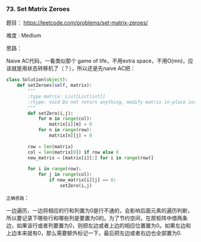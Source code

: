 ### 73. Set Matrix Zeroes



题目： 
<https://leetcode.com/problems/set-matrix-zeroes/>



难度 : Medium



思路：

Naive AC代码，一看类似那个 game of life，不用extra space，不用O(mn)，应该就是用状态转移机了（？），所以还是先naive AC把：

```python
class Solution(object):
    def setZeroes(self, matrix):
        """
        :type matrix: List[List[int]]
        :rtype: void Do not return anything, modify matrix in-place instead.
        """
        def setZero(i,j):
            for m in range(col):
                matrix[i][m] = 0
            for n in range(row):
                matrix[n][j] = 0
        
        row = len(matrix)
        col = len(matrix[0]) if row else 0
        new_matrix = [matrix[i][:] for i in range(row)]
        
        for i in range(row):
            for j in range(col):
                if new_matrix[i][j] == 0:
                    setZero(i,j)
```



`正确思路`：

一边遍历，一边将相应的行和列置为0是行不通的，会影响后面元素的遍历判断，所以要记录下哪些行和哪些列是要置为0的。为了节约空间，在原矩阵中借两条边，如果该行或者列要置为0，则把左边或者上边的相应位置置为0。如果左边和上边本来就有0，那么需要额外标记一下，最后把左边或者右边也全部置为0.






